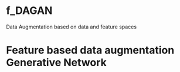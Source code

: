 # f_DAGAN
Data Augmentation based on data and feature spaces 
# Feature based data augmentation Generative Network
